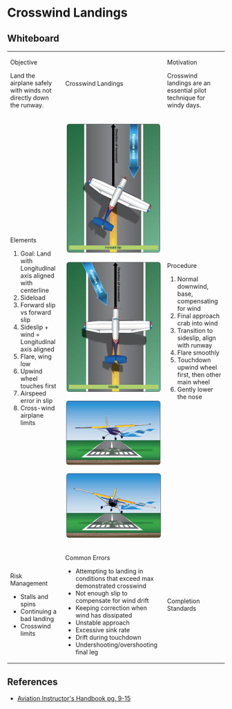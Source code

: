 # Crosswind Landings

## Whiteboard

<table className="maneuver-wb">

<tr>

<td className="wb-col-1">

<label>Objective</label>

Land the airplane safely with winds not directly down the runway.

</td>

<td className="wb-col-2 maneuver-title">

<label className="maneuver-label">Crosswind Landings</label>

</td>

<td className="wb-col-3">

<label>Motivation</label>

Crosswind landings are an essential pilot technique for windy days.

</td>

</tr>

<tr>

<td className="wb-col-1">

<label>Elements</label>

1. Goal: Land with Longitudinal axis aligned with centerline
2. Sideload
3. Forward slip vs forward slip
4. Sideslip + wind = Longitudinal axis aligned
5. Flare, wing low
6. Upwind wheel touches first
7. Airspeed error in slip
8. Cross-wind airplane limits

</td>

<td className="wb-col-2">

<div class="h-stack">

![alt text](images/image-5.png)

![alt text](images/image-6.png)

</div>

<div class="h-stack">

![alt text](images/image-7.png)

![alt text](images/image-8.png)

</div>

</td>

<td className="wb-col-3">

<label>Procedure</label>

1. Normal downwind, base, compensating for wind
2. Final approach crab into wind
3. Transition to sideslip, align with runway
4. Flare smoothly
5. Touchdown upwind wheel first, then other main wheel
6. Gently lower the nose

</td>

</tr>

<tr>

<td className="wb-col-1">

<label>Risk Management</label>

- Stalls and spins
- Continuing a bad landing
- Crosswind limits

</td>

<td className="wb-col-2">

<label>Common Errors</label>

- Attempting to landing in conditions that exceed max demonstrated crosswind
- Not enough slip to compensate for wind drift
- Keeping correction when wind has dissipated
- Unstable approach
- Excessive sink rate
- Drift during touchdown
- Undershooting/overshooting final leg

</td>

<td className="wb-col-3">

<label>Completion Standards</label>

</td>

</tr>

</table>

## References

- [Aviation Instructor's Handbook pg. 9-15](/_references/AIH/9-15)
